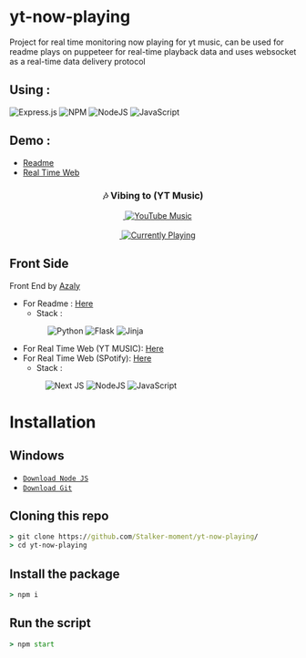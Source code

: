 # yt-now-playing
Project for real time monitoring now playing for yt music, can be used for readme
plays on puppeteer for real-time playback data and uses websocket as a real-time data delivery protocol

## Using :
![Express.js](https://img.shields.io/badge/express.js-%23404d59.svg?style=for-the-badge&logo=express&logoColor=%2361DAFB) ![NPM](https://img.shields.io/badge/NPM-%23CB3837.svg?style=for-the-badge&logo=npm&logoColor=white) ![NodeJS](https://img.shields.io/badge/node.js-6DA55F?style=for-the-badge&logo=node.js&logoColor=white)	![JavaScript](https://img.shields.io/badge/javascript-%23323330.svg?style=for-the-badge&logo=javascript&logoColor=%23F7DF1E)

## Demo :
- [Readme](https://ytnow.tierkun.my.id/api/ytmusic)
- [Real Time Web](https://playnow.tierkun.my.id/)

<div align="center">
  <h3>🎶 Vibing to (YT Music)</h3>
  <div>
    &nbsp;&nbsp;&nbsp;&nbsp;<a href="https://playnow.tierkun.my.id/" target="_blank">
      <img src="https://img.shields.io/badge/YouTube_Music-FF0000?style=for-the-badge&logo=youtube-music&logoColor=white" alt="YouTube Music">
    </a>
  </div>
  <br>
  &nbsp;&nbsp;&nbsp;&nbsp;<a href="https://playnow.tierkun.my.id/" target="_blank">
    <img src="https://ytnow.tierkun.my.id/api/spotify?background_color=0d1117&border_color=ffffff" alt="Currently Playing">
  </a>
</div>

## Front Side 
Front End by [Azaly](https://github.com/MRAzaly20/)

- For Readme : [Here](https://github.com/MRAzaly20/Flask-YT-Playing)
  * Stack :

&nbsp;&nbsp;&nbsp;&nbsp;&nbsp;&nbsp;&nbsp;&nbsp;&nbsp;&nbsp;&nbsp;&nbsp;&nbsp;&nbsp;&nbsp;&nbsp; ![Python](https://img.shields.io/badge/python-3670A0?style=for-the-badge&logo=python&logoColor=ffdd54) ![Flask](https://img.shields.io/badge/flask-%23000.svg?style=for-the-badge&logo=flask&logoColor=white) ![Jinja](https://img.shields.io/badge/jinja-white.svg?style=for-the-badge&logo=jinja&logoColor=black)
- For Real Time Web (YT MUSIC): [Here](https://github.com/Stalker-moment/yt-playing/)
- For Real Time Web (SPotify): [Here](https://github.com/Stalker-moment/spotify-playing/)
  * Stack :

&nbsp;&nbsp;&nbsp;&nbsp;&nbsp;&nbsp;&nbsp;&nbsp;&nbsp;&nbsp;&nbsp;&nbsp;&nbsp;&nbsp;&nbsp;&nbsp;![Next JS](https://img.shields.io/badge/Next-black?style=for-the-badge&logo=next.js&logoColor=white) ![NodeJS](https://img.shields.io/badge/node.js-6DA55F?style=for-the-badge&logo=node.js&logoColor=white)	![JavaScript](https://img.shields.io/badge/javascript-%23323330.svg?style=for-the-badge&logo=javascript&logoColor=%23F7DF1E)

# Installation

## Windows
* [`Download Node JS`](https://nodejs.org/en/download/)
* [`Download Git`](https://git-scm.com/download/win)

## Cloning this repo
```cmd
> git clone https://github.com/Stalker-moment/yt-now-playing/
> cd yt-now-playing
```

## Install the package
```cmd
> npm i
```

## Run the script
```cmd
> npm start
```
